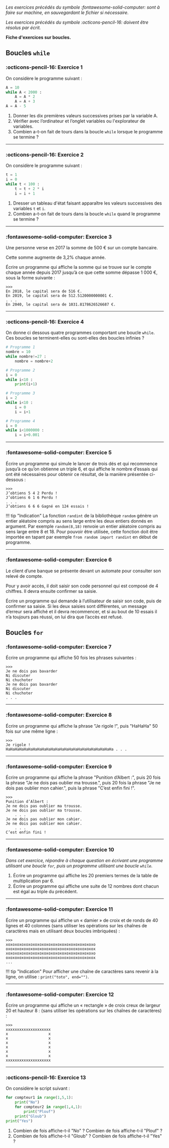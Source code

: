 _Les exercices précédés du symbole :fontawesome-solid-computer: sont à faire sur machine, en sauvegardant le fichier si nécessaire._

_Les exercices précédés du symbole :octicons-pencil-16: doivent être résolus par écrit._

**Fiche d'exercices sur boucles.**

## Boucles `while`

### :octicons-pencil-16: Exercice 1

On considère le programme suivant :

```py
A = 10
while A < 2000 :
    A = A * 2
    A = A + 3
A = A - 5
```

1. Donner les dix premières valeurs successives prises par la variable A.
2. Vérifier avec l’ordinateur et l’onglet variables ou l'explorateur de variables.
3. Combien a-t-on fait de tours dans la boucle `while` lorsque le programme se termine ?

--------------------------

### :octicons-pencil-16: Exercice 2

On considère le programme suivant :

```py
t = 1
i = 0
while t < 100 :
    t = t + 2 * i
    i = i + 1
```

1. Dresser un tableau d'état faisant apparaître les valeurs successives des variables `t` et `i`.
2. Combien a-t-on fait de tours dans la boucle `while` quand le programme se termine ?

------------------------------------

### :fontawesome-solid-computer: Exercice 3

Une personne verse en 2017 la somme de 500 € sur un compte bancaire.

Cette somme augmente de 3,2% chaque année.

Écrire un programme qui affiche la somme qui se trouve sur le compte chaque année depuis 2017 jusqu’à ce que cette somme dépasse 1 000 €, sous la forme suivante :

````pycon
>>> 
En 2018, le capital sera de 516 €.
En 2019, le capital sera de 512.5120000000001 €.
. . .
En 2040, le capital sera de 1031.8178626526687 €.

````

-----------------------------------------

### :octicons-pencil-16: Exercice 4

On donne ci dessous quatre programmes comportant une boucle `while`. Ces boucles se terminent-elles ou sont-elles des boucles infinies ?

````py
# Programme 1
nombre = 10
while nombre!=27 :
    nombre = nombre+2
````

````py
# Programme 2
i = 0
while i<10 :
    print(i+1)
````

````py
# Programme 3
i = 2
while i<10 :
    i = 0
    i = i+1
````

````py
# Programme 4
i = 0
while i<1000000 :
    i = i+0.001
````

---------------------------------------------------

### :fontawesome-solid-computer: Exercice 5

Écrire un programme qui simule le lancer de trois dés et qui recommence jusqu’à ce qu’on obtienne un triple 6, et qui affiche le nombre d’essais qui ont été nécessaires pour obtenir ce résultat, de la manière présentée ci-dessous :

````pycon
>>> 
J’obtiens 5 4 2 Perdu !
J’obtiens 6 1 6 Perdu !
. . .
J’obtiens 6 6 6 Gagné en 124 essais !
````

!!! tip "Indication"
    La fonction `randint` de la bibliothèque `random` génère un entier aléatoire compris au sens large entre les deux entiers donnés en argument. Par exemple `random(8,18)` renvoie un entier aléatoire compris au sens large entre 8 et 18. Pour pouvoir être utilisée, cette fonction doit être importée en tapant par exemple `from random import randint` en début de programme.

--------------------------------------------------

### :fontawesome-solid-computer: Exercice 6

Le client d’une banque se présente devant un automate pour consulter son relevé de compte.

Pour y avoir accès, il doit saisir son code personnel qui est composé de 4 chiffres. Il devra ensuite confirmer sa saisie.

Écrire un programme qui demande à l’utilisateur de saisir son code, puis de confirmer sa saisie. Si les deux saisies sont différentes, un message d’erreur sera affiché et il devra recommencer, et si au bout de 10 essais il n’a toujours pas réussi, on lui dira que l’accès est refusé.

## Boucles `for`

### :fontawesome-solid-computer: Exercice 7

Écrire un programme qui affiche 50 fois les phrases suivantes :

````pycon
>>>
Je ne dois pas bavarder 
Ni discuter
Ni chuchoter
Je ne dois pas bavarder 
Ni discuter
Ni chuchoter
. . .
````

------------------------------------------------------------

### :fontawesome-solid-computer: Exercice 8

Écrire un programme qui affiche la phrase "Je rigole !", puis "HaHaHa" 50 fois sur une même ligne :

````pycon
>>>
Je rigole !
HaHaHaHaHaHaHaHaHaHaHaHaHaHaHaHaHaHaHaHaHaHaHaHa . . .
````

------------------------------

### :fontawesome-solid-computer: Exercice 9

Écrire un programme qui affiche la phrase "Punition d’Albert :", puis 20 fois la phrase "Je ne dois pas oublier ma trousse.", puis 20 fois la phrase "Je ne dois pas oublier mon cahier.", puis la phrase "C’est enfin fini !".

````pycon
>>>
Punition d’Albert :
Je ne dois pas oublier ma trousse. 
Je ne dois pas oublier ma trousse. 
	. . .
Je ne dois pas oublier mon cahier. 
Je ne dois pas oublier mon cahier.
	. . .
C’est enfin fini !
````

-------------------------

### :fontawesome-solid-computer: Exercice 10

_Dans cet exercice, répondre à chaque question en écrivant une programme utilisant une boucle `for`, puis un programme utilisant une boucle `while`._

1. Écrire un programme qui affiche les 20 premiers termes de la table de multiplication par 6.
2. Écrire un programme qui affiche une suite de 12 nombres dont chacun est égal au triple du
précédent.

--------------------------

### :fontawesome-solid-computer: Exercice 11

Écrire un programme qui affiche un « damier » de croix et de ronds de 40 lignes et 40 colonnes (sans utiliser les opérations sur les chaînes de caractères mais en utilisant deux boucles imbriquées) :

````pycon
>>>
xoxoxoxoxoxoxoxoxoxoxoxoxoxoxoxoxoxoxoxo
oxoxoxoxoxoxoxoxoxoxoxoxoxoxoxoxoxoxoxox
xoxoxoxoxoxoxoxoxoxoxoxoxoxoxoxoxoxoxoxo
oxoxoxoxoxoxoxoxoxoxoxoxoxoxoxoxoxoxoxox
...
````

!!! tip "Indication"
    Pour afficher une chaîne de caractères sans revenir à la ligne, on utilise : `print("toto", end="")`.

----------------------------------------------------

### :fontawesome-solid-computer: Exercice 12

Écrire un programme qui affiche un « rectangle » de croix creux de largeur 20 et hauteur 8 :
(sans utiliser les opérations sur les chaînes de caractères) :

````pycon
>>>
xxxxxxxxxxxxxxxxxxxx
x                  x
x                  x
x                  x
x                  x
x                  x
x                  x
xxxxxxxxxxxxxxxxxxxx
````

---------------------------------------------------------

### :octicons-pencil-16: Exercice 13

On considère le script suivant :

````py
for compteur1 in range(1,5,1):
    print("No")
    for compteur2 in range(1,4,1):
        print("Plouf")
    print("Gloub")
print("Yes")
````

1. Combien de fois affiche-t-il "No" ? Combien de fois affiche-t-il "Plouf" ?
2. Combien de fois affiche-t-il "Gloub" ? Combien de fois affiche-t-il "Yes" ?
